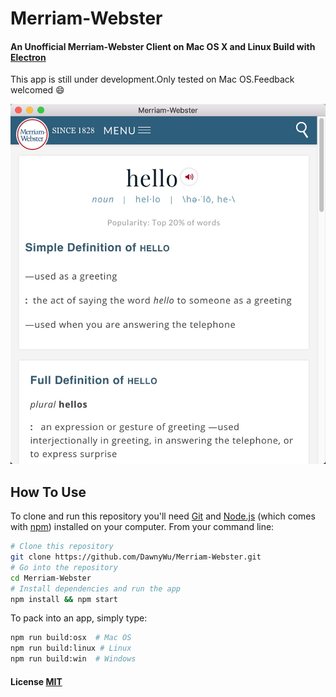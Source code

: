 # Merriam-Webster

#### An Unofficial Merriam-Webster Client on Mac OS X and Linux Build with [Electron](https://github.com/atom/electron)

This app is still under development.Only tested on Mac OS.Feedback welcomed :smile:

![mw-image 1/2](https://raw.githubusercontent.com/DawnyWu/Merriam-Webster/master/blob/dictionary.png)

## How To Use

To clone and run this repository you'll need [Git](https://git-scm.com) and [Node.js](https://nodejs.org/en/download/) (which comes with [npm](https://www.npmjs.com/)) installed on your computer. From your command line:

``` bash
# Clone this repository
git clone https://github.com/DawnyWu/Merriam-Webster.git
# Go into the repository
cd Merriam-Webster
# Install dependencies and run the app
npm install && npm start
```

To pack into an app, simply type:

``` bash
npm run build:osx  # Mac OS
npm run build:linux # Linux
npm run build:win  # Windows
```
#### License [MIT](LICENSE.md)
